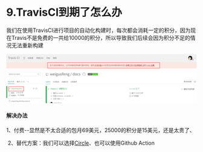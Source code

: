 # 9.TravisCI到期了怎么办



​	我们在使用TravisCI进行项目的自动化构建时，每次都会消耗一定的积分，因为现在Travis不是免费的一共给10000的积分，所以导致我们后续会因为积分不足的情况无法重新构建

![1650336946321](../../../.vuepress/public/images/1650336946321.png)







####  解决办法



​	1、付费--显然是不太合适的包月69美元，25000的积分是15美元，还是太贵了、



​	2、替代方案：我们可以选择[Circle](https://zhuanlan.zhihu.com/p/339916145?ivk_sa=1024320u)、也可以使用Github Action



























































































